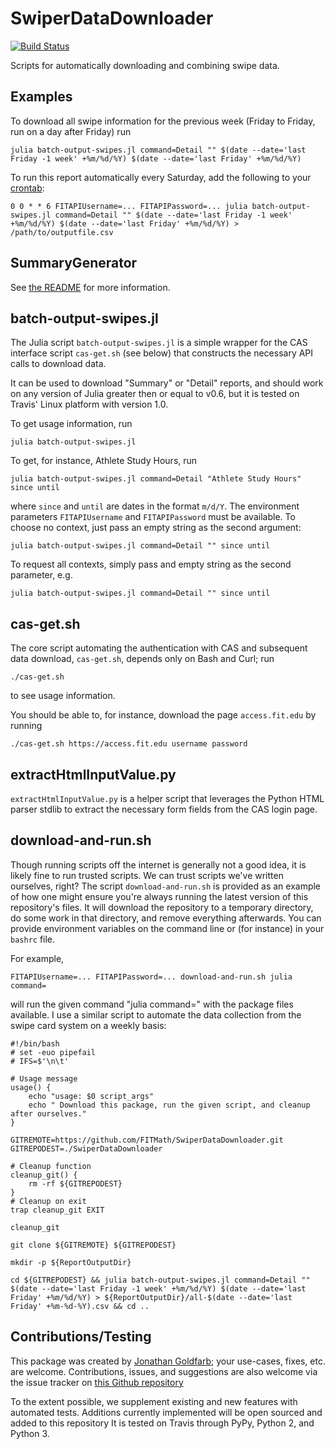 # SwiperDataDownloader

[![Build Status](https://travis-ci.org/FITMath/SwiperDataDownloader.svg?branch=master)](https://travis-ci.org/FITMath/SwiperDataDownloader)

Scripts for automatically downloading and combining swipe data.

## Examples

To download all swipe information for the previous week (Friday to Friday, run on a day after Friday) run

```
julia batch-output-swipes.jl command=Detail "" $(date --date='last Friday -1 week' +%m/%d/%Y) $(date --date='last Friday' +%m/%d/%Y)
```

To run this report automatically every Saturday, add the following to your [crontab](https://en.wikipedia.org/wiki/Cron):

```
0 0 * * 6 FITAPIUsername=... FITAPIPassword=... julia batch-output-swipes.jl command=Detail "" $(date --date='last Friday -1 week' +%m/%d/%Y) $(date --date='last Friday' +%m/%d/%Y) > /path/to/outputfile.csv
```

## SummaryGenerator

See [the README](../blob/master/SummaryGenerator/README) for more information.

## batch-output-swipes.jl

The Julia script `batch-output-swipes.jl` is a simple wrapper for the CAS interface script
`cas-get.sh` (see below) that constructs the necessary API calls to download data.

It can be used to download "Summary" or "Detail" reports, and should work on any version
of Julia greater then or equal to v0.6, but it is tested on Travis' Linux platform with
version 1.0.

To get usage information, run

```
julia batch-output-swipes.jl
```

To get, for instance, Athlete Study Hours, run

```
julia batch-output-swipes.jl command=Detail "Athlete Study Hours" since until
```

where `since` and `until` are dates in the format `m/d/Y`. The environment parameters
`FITAPIUsername` and `FITAPIPassword` must be available.
To choose no context, just pass an empty string as the second argument:

```
julia batch-output-swipes.jl command=Detail "" since until
```

To request all contexts, simply pass and empty string as the second parameter, e.g.

```
julia batch-output-swipes.jl command=Detail "" since until
```


## cas-get.sh

The core script automating the authentication with CAS and subsequent data download,
`cas-get.sh`, depends only on Bash and Curl; run

```
./cas-get.sh
```

to see usage information.

You should be able to, for instance, download the page `access.fit.edu` by running
```
./cas-get.sh https://access.fit.edu username password
```

## extractHtmlInputValue.py

`extractHtmlInputValue.py` is a helper script that leverages the Python HTML parser stdlib
to extract the necessary form fields from the CAS login page.

## download-and-run.sh

Though running scripts off the internet is generally not a good idea, it is likely fine to run trusted scripts.
We can trust scripts we've written ourselves, right?
The script `download-and-run.sh` is provided as an example of how one might ensure you're always running the latest version of this repository's files.
It will download the repository to a temporary directory, do some work in that directory, and remove everything afterwards.
You can provide environment variables on the command line or (for instance) in your `bashrc` file.

For example,

```
FITAPIUsername=... FITAPIPassword=... download-and-run.sh julia command=
```

will run the given command "julia command=" with the package files available. I use a similar script to automate the data collection from the swipe card system on a weekly basis:

```
#!/bin/bash
# set -euo pipefail
# IFS=$'\n\t'

# Usage message
usage() {
	echo "usage: $0 script_args"
	echo " Download this package, run the given script, and cleanup after ourselves."
}

GITREMOTE=https://github.com/FITMath/SwiperDataDownloader.git
GITREPODEST=./SwiperDataDownloader

# Cleanup function
cleanup_git() {
	rm -rf ${GITREPODEST}
}
# Cleanup on exit
trap cleanup_git EXIT

cleanup_git

git clone ${GITREMOTE} ${GITREPODEST}

mkdir -p ${ReportOutputDir}

cd ${GITREPODEST} && julia batch-output-swipes.jl command=Detail "" $(date --date='last Friday -1 week' +%m/%d/%Y) $(date --date='last Friday' +%m/%d/%Y) > ${ReportOutputDir}/all-$(date --date='last Friday' +%m-%d-%Y).csv && cd ..
```

## Contributions/Testing

This package was created by [Jonathan Goldfarb](mailto:jgoldfar@my.fit.edu); your use-cases, fixes, etc. are welcome.
Contributions, issues, and suggestions are also welcome via the issue tracker on [this Github repository](https://github.com/FITMath/SwiperDataDownloader)

To the extent possible, we supplement existing and new features with automated tests.
Additions currently implemented will be open sourced and added to this repository
It is tested on Travis through PyPy, Python 2, and Python 3.
